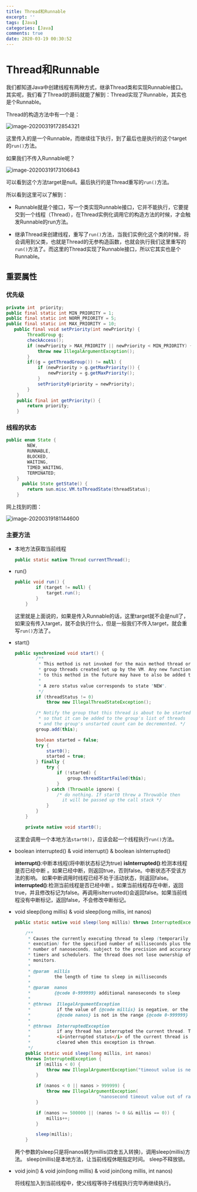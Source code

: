 ```yaml
---
title: Thread和Runnable
excerpt: ''
tags: [Java]
categories: [Java]
comments: true
date: 2020-03-19 00:30:52
---
```



# Thread和Runnable

我们都知道Java中创建线程有两种方式，继承Thread类和实现Runnable接口。其实呢，我们看了Thread的源码就能了解到：Thread实现了Runnable，其实也是个Runnable。

Thread的构造方法中有一个是：

![image-20200319172854321](C:\Users\kongz\AppData\Roaming\Typora\typora-user-images\image-20200319172854321.png)

这里传入的是一个Runnable，而继续往下执行，到了最后也是执行的这个target的`run()`方法。

如果我们不传入Runnable呢？

![image-20200319173106843](C:\Users\kongz\AppData\Roaming\Typora\typora-user-images\image-20200319173106843.png)

可以看到这个方法target是null。最后执行的是Thread重写的`run()`方法。

所以看到这里可以了解到：

- Runnable就是个接口，写一个类实现Runnable接口，它并不能执行，它要提交到一个线程（Thread），在Thread实例化调用它的构造方法的时候，才会触发Runnable的run方法。

- 继承Thread来创建线程，重写了`run()`方法，当我们实例化这个类的时候，将会调用到父类，也就是Thread的无参构造函数，也就会执行我们这里重写的`run()`方法了。而这里的Thread实现了Runnable接口，所以它其实也是个Runnable。

## 重要属性

### 优先级

```java
private int  priority;
public final static int MIN_PRIORITY = 1;
public final static int NORM_PRIORITY = 5;
public final static int MAX_PRIORITY = 10;
   public final void setPriority(int newPriority) {
        ThreadGroup g;
        checkAccess();
        if (newPriority > MAX_PRIORITY || newPriority < MIN_PRIORITY) {
            throw new IllegalArgumentException();
        }
        if((g = getThreadGroup()) != null) {
            if (newPriority > g.getMaxPriority()) {
                newPriority = g.getMaxPriority();
            }
            setPriority0(priority = newPriority);
        }
    }
    public final int getPriority() {
        return priority;
    }
```

### 线程的状态

```java
public enum State {
        NEW,
        RUNNABLE,
        BLOCKED,
        WAITING,
        TIMED_WAITING,
        TERMINATED;
    }
      public State getState() {
        return sun.misc.VM.toThreadState(threadStatus);
    }
```

网上找到的图：

![image-20200319181144600](C:\Users\kongz\AppData\Roaming\Typora\typora-user-images\image-20200319181144600.png)

### 主要方法

- 本地方法获取当前线程

  ```java
  public static native Thread currentThread();
  ```

- run()

  ```java
  public void run() {
          if (target != null) {
              target.run();
          }
      }
  ```

  这里就是上面说的，如果是传入Runnable的话，这里target就不会是null了，如果没有传入target，就不会执行什么，但是一般我们不传入target，就会重写`run()`方法了。

- start()

  ```java
  public synchronized void start() {
          /**
           * This method is not invoked for the main method thread or "system"
           * group threads created/set up by the VM. Any new functionality added
           * to this method in the future may have to also be added to the VM.
           *
           * A zero status value corresponds to state "NEW".
           */
          if (threadStatus != 0)
              throw new IllegalThreadStateException();
  
          /* Notify the group that this thread is about to be started
           * so that it can be added to the group's list of threads
           * and the group's unstarted count can be decremented. */
          group.add(this);
  
          boolean started = false;
          try {
              start0();
              started = true;
          } finally {
              try {
                  if (!started) {
                      group.threadStartFailed(this);
                  }
              } catch (Throwable ignore) {
                  /* do nothing. If start0 threw a Throwable then
                    it will be passed up the call stack */
              }
          }
      }
  
      private native void start0();
  ```

  这里会调用一个本地方法`start0()`，应该会起一个线程执行`run()`方法。

- boolean interrupted() & void interrupt() & boolean isInterrupted()

  **interrupt()**:中断本线程(将中断状态标记为true)
  **isInterrupted()**:检测本线程是否已经中断 。如果已经中断，则返回true，否则false。中断状态不受该方法的影响。 如果中断调用时线程已经不处于活动状态，则返回false。
  **interrupted()**:检测当前线程是否已经中断 。如果当前线程存在中断，返回true，并且修改标记为false。再调用isIterruoted()会返回false。如果当前线程没有中断标记，返回false，不会修改中断标记。

- void sleep(long millis) & void sleep(long millis, int nanos)

  ```java
  public static native void sleep(long millis) throws InterruptedException;
  
      /**
       * Causes the currently executing thread to sleep (temporarily cease
       * execution) for the specified number of milliseconds plus the specified
       * number of nanoseconds, subject to the precision and accuracy of system
       * timers and schedulers. The thread does not lose ownership of any
       * monitors.
       *
       * @param  millis
       *         the length of time to sleep in milliseconds
       *
       * @param  nanos
       *         {@code 0-999999} additional nanoseconds to sleep
       *
       * @throws  IllegalArgumentException
       *          if the value of {@code millis} is negative, or the value of
       *          {@code nanos} is not in the range {@code 0-999999}
       *
       * @throws  InterruptedException
       *          if any thread has interrupted the current thread. The
       *          <i>interrupted status</i> of the current thread is
       *          cleared when this exception is thrown.
       */
      public static void sleep(long millis, int nanos)
      throws InterruptedException {
          if (millis < 0) {
              throw new IllegalArgumentException("timeout value is negative");
          }
  
          if (nanos < 0 || nanos > 999999) {
              throw new IllegalArgumentException(
                                  "nanosecond timeout value out of range");
          }
  
          if (nanos >= 500000 || (nanos != 0 && millis == 0)) {
              millis++;
          }
  
          sleep(millis);
      }
  ```

  两个参数的sleep只是将nanos转为millis(四舍五入转换)，调用sleep(millis)方法。
  sleep(millis)是本地方法，让当前线程休眠指定时间。
  sleep不释放锁。

- void join() & void join(long millis) & void join(long millis, int nanos)

  将线程加入到当前线程中，使父线程等待子线程执行完毕再继续执行。

  